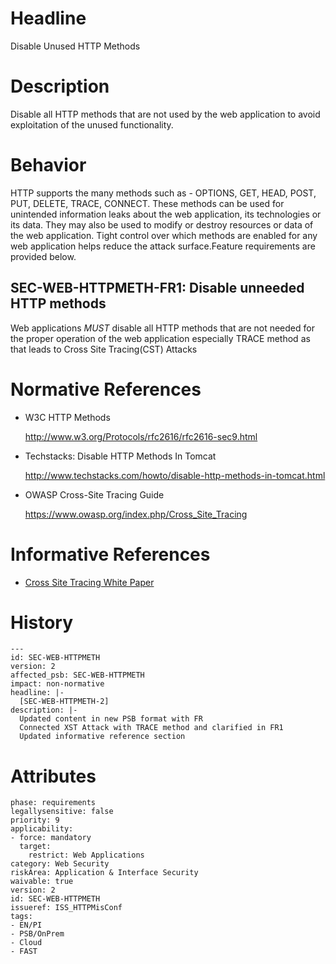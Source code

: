 # Headline

Disable Unused HTTP Methods


# Description

Disable all HTTP methods that are not used by the web application to
avoid exploitation of the unused functionality.

# Behavior

HTTP supports the many methods such as - OPTIONS, GET, HEAD, POST, PUT,
DELETE, TRACE, CONNECT.
These methods can be used for unintended information leaks about the web
application, its technologies or its data. They may also be used to
modify or destroy resources or data of the web application. Tight
control over which methods are enabled for any web application helps
reduce the attack surface.Feature requirements are provided below.

## SEC-WEB-HTTPMETH-FR1: Disable unneeded HTTP methods
Web applications _MUST_ disable all HTTP methods that are not needed for the proper operation of the web application especially TRACE method as that leads to Cross Site Tracing(CST) Attacks

# Normative References

-   W3C HTTP Methods

    <http://www.w3.org/Protocols/rfc2616/rfc2616-sec9.html>

-   Techstacks: Disable HTTP Methods In Tomcat

    <http://www.techstacks.com/howto/disable-http-methods-in-tomcat.html>

-   OWASP Cross-Site Tracing Guide

    <https://www.owasp.org/index.php/Cross_Site_Tracing>

# Informative References
* [Cross Site Tracing White Paper](https://www.cgisecurity.com/whitehat-mirror/WH-WhitePaper_XST_ebook.pdf)

# History

    ---
    id: SEC-WEB-HTTPMETH
    version: 2
    affected_psb: SEC-WEB-HTTPMETH
    impact: non-normative
    headline: |-
      [SEC-WEB-HTTPMETH-2]
    description: |-
      Updated content in new PSB format with FR
      Connected XST Attack with TRACE method and clarified in FR1
      Updated informative reference section

# Attributes

    phase: requirements
    legallysensitive: false
    priority: 9
    applicability:
    - force: mandatory
      target:
        restrict: Web Applications
    category: Web Security
    riskArea: Application & Interface Security
    waivable: true
    version: 2
    id: SEC-WEB-HTTPMETH
    issueref: ISS_HTTPMisConf
    tags:
    - EN/PI
    - PSB/OnPrem
    - Cloud
    - FAST
